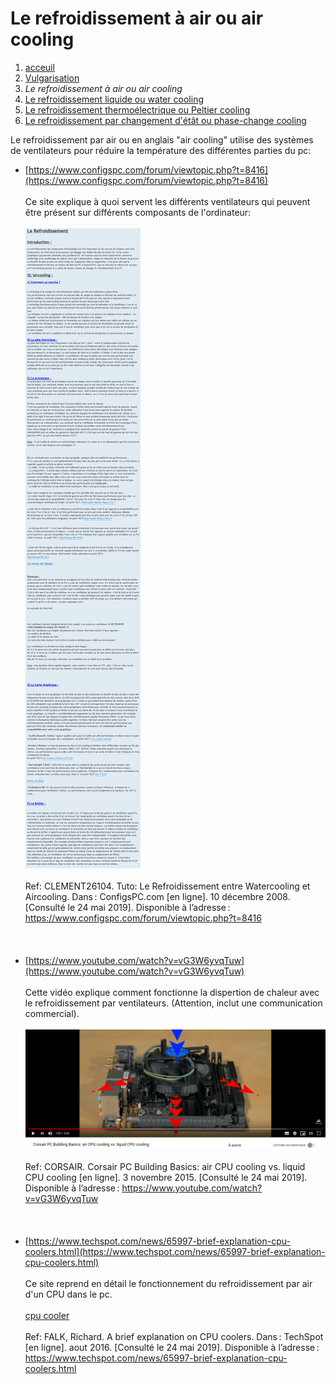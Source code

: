 <h1> Le refroidissement à air ou air cooling </h1>

1. [acceuil](index.md)
1. [Vulgarisation](vulgarisation.md)
1. *Le refroidissement à air ou air cooling*
1. [Le refroidissement liquide ou water cooling](watercooling.md)
1. [Le refroidissement thermoélectrique ou Peltier cooling](peltiercooling.md)
1. [Le refroidissement par changement d'étât ou phase-change cooling](phasechangecooling.md)


Le refroidissement par air ou en anglais "air cooling" utilise des systèmes de ventilateurs pour réduire la température des différentes parties du pc:

- [https://www.configspc.com/forum/viewtopic.php?t=8416](https://www.configspc.com/forum/viewtopic.php?t=8416)
<br>                                                                                                                                   </br>
Ce site explique à quoi servent les différents ventilateurs qui peuvent être présent sur différents composants de l'ordinateur:
<br>                                                                                                                                   </br>
![Explications des différents ventilateurs sur les différentes pièces de l'ordinateur](/image/tutoaircooling.png)
<br>                                                                                                                                   </br>
Ref: CLEMENT26104. Tuto: Le Refroidissement entre Watercooling et Aircooling. Dans : ConfigsPC.com [en ligne]. 10 décembre 2008. [Consulté le 24 mai 2019]. Disponible à l’adresse : https://www.configspc.com/forum/viewtopic.php?t=8416
<br>                                                                                                                                   </br>
<br>                                                                                                                                   </br>
- [https://www.youtube.com/watch?v=vG3W6yvqTuw](https://www.youtube.com/watch?v=vG3W6yvqTuw)
<br>                                                                                                                                   </br>
Cette vidéo explique comment fonctionne la dispertion de chaleur avec le refroidissement par ventilateurs. (Attention, inclut une communication commercial).
<br>                                                                                                                                   </br>
![Youtube vidéo Air cooling corsaire](/image/ytcorsair.png)
<br>                                                                                                                                   </br>
Ref: CORSAIR. Corsair PC Building Basics: air CPU cooling vs. liquid CPU cooling [en ligne]. 3 novembre 2015. [Consulté le 24 mai 2019]. Disponible à l’adresse : https://www.youtube.com/watch?v=vG3W6yvqTuw
<br>                                                                                                                                   </br>
<br>                                                                                                                                   </br>
- [https://www.techspot.com/news/65997-brief-explanation-cpu-coolers.html](https://www.techspot.com/news/65997-brief-explanation-cpu-coolers.html)
<br>                                                                                                                                   </br>
Ce site reprend en détail le fonctionnement du refroidissement par air d'un CPU dans le pc.
<br>                                                                                                                                   </br>
[cpu cooler](/image/techspotaircl.jpg)
<br>                                                                                                                                   </br>
Ref: FALK, Richard. A brief explanation on CPU coolers. Dans : TechSpot [en ligne]. aout 2016. [Consulté le 24 mai 2019]. Disponible à l’adresse : https://www.techspot.com/news/65997-brief-explanation-cpu-coolers.html

<br>                                                                                                                                   </br>
<br>                                                                                                                                   </br>
